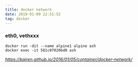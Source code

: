 ```yaml
---
title: docker network
date: 2019-01-09 22:51:52
tag: docker
---
```

### eth0, vethxxx 

``` 
docker run -dit --name alpine1 alpine ash
docker exec -it 581c07020bd0 ash
```

*https://kairen.github.io/2016/01/05/container/docker-network/*
 